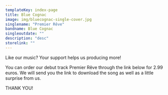 ```yaml
---
templateKey: index-page
title: Blue Cognac
image: img/bluecognac-single-cover.jpg
singlename: "Premier Rêve"
bandname: Blue Cognac
singleoutdate: ""
description: "desc"
storelink: ""
---
```


Like our music? Your support helps us producing more!

You can order our debut track Premier Rêve through the link below for 2.99 euros. We will send you the link to download the song as well as a little surprise from us.

THANK YOU!
